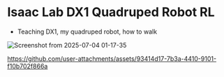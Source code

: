 # Isaac Lab DX1 Quadruped Robot RL

- Teaching DX1, my quadruped robot, how to walk

![Screenshot from 2025-07-04 01-17-35](https://github.com/user-attachments/assets/8e5105c1-ba77-4872-ac92-b46f98fa5a6f)

https://github.com/user-attachments/assets/93414d17-7b3a-4410-9101-f10b702f866a
